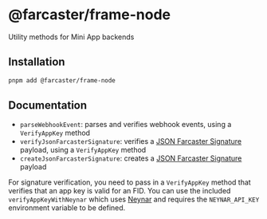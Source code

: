 # @farcaster/frame-node

Utility methods for Mini App backends

## Installation

```bash
pnpm add @farcaster/frame-node
```

## Documentation

- `parseWebhookEvent`: parses and verifies webhook events, using a `VerifyAppKey` method
- `verifyJsonFarcasterSignature`: verifies a [JSON Farcaster Signature](https://github.com/farcasterxyz/protocol/discussions/208) payload, using a `VerifyAppKey` method
- `createJsonFarcasterSignature`: creates a [JSON Farcaster Signature](https://github.com/farcasterxyz/protocol/discussions/208) payload

For signature verification, you need to pass in a `VerifyAppKey` method that verifies that an app key is valid for an FID. You can use the included `verifyAppKeyWithNeynar` which uses [Neynar](https://neynar.com) and requires the `NEYNAR_API_KEY` environment variable to be defined.
